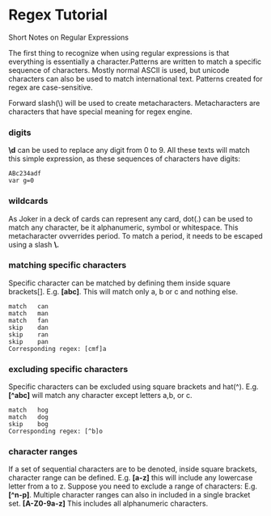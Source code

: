 # Regex Tutorial
Short Notes on Regular Expressions

The first thing to recognize when using regular expressions is that everything is essentially a character.Patterns are written to match a specific sequence of characters. Mostly normal ASCII is used, but unicode characters can also be used to match international text. Patterns created for regex are case-sensitive.<br>

Forward slash(\\) will be used to create metacharacters. Metacharacters are characters that have special meaning for regex engine.
### digits
**\d** can be used to replace any digit from 0 to 9.
All these texts will match this simple expression, as these sequences of characters have digits:
```text
ABc234adf
var g=0
```

### wildcards
As Joker in a deck of cards can represent any card, dot(.) can be used to match any character, be it alphanumeric, symbol or whitespace. This metacharacter ovverrides period. To match a period, it needs to be escaped using a slash **\\.** 

### matching specific characters
Specific character can be matched by defining them inside square brackets[]. E.g. **[abc]**. This will match only a, b or c and nothing else.
```text
match 	can 	
match 	man 	
match 	fan 	
skip 	dan 	
skip 	ran 	
skip 	pan
Corresponding regex: [cmf]a
```

### excluding specific characters
Specific characters can be excluded using square brackets and hat(^). E.g. **[^abc]** will match any character except letters a,b, or c.
```text
match 	hog 	
match 	dog 	
skip 	bog
Corresponding regex: [^b]o
```

### character ranges
If a set of sequential characters are to be denoted, inside square brackets, character range can be defined. E.g. **[a-z]** this will include any lowercase letter from a to z. Suppose you need to exclude a range of characters: E.g. **[^n-p]**. Multiple character ranges can also in included in a single bracket set. **[A-Z0-9a-z]** This includes all alphanumeric characters.

